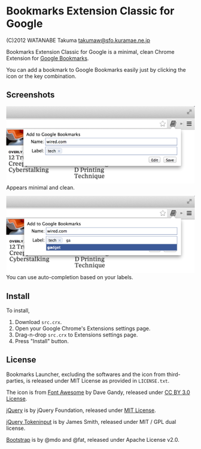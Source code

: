 Bookmarks Extension Classic for Google
======================================

(C)2012 WATANABE Takuma <takumaw@sfo.kuramae.ne.jp>

Bookmarks Extension Classic for Google is a minimal, clean Chrome Extension for [Google Bookmarks](https://www.google.com/bookmarks/).

You can add a bookmark to Google Bookmarks easily just by clicking the icon or the key combination.

Screenshots
-----------

![screenshot1](./github/screenshot1.png)  
Appears minimal and clean.

![screenshot1](./github/screenshot2.png)  
You can use auto-completion based on your labels.

Install
-------

To install,

1. Download `src.crx`.
2. Open your Google Chrome's Extensions settings page.
3. Drag-n-drop `src.crx` to Extensions settings page.
4. Press "Install" button.


License
-------
Bookmarks Launcher, excluding the softwares and the icon from third-parties, is released under MIT License as provided in `LICENSE.txt`.

The icon is from [Font Awesome](http://fortawesome.github.com/Font-Awesome/) by Dave Gandy,
released under [CC BY 3.0 License](http://creativecommons.org/licenses/by/3.0/).

[jQuery](http://jquery.org/) is by jQuery Foundation, released under [MIT License](http://jquery.org/license/).

[jQuery Tokeninput](http://loopj.com/jquery-tokeninput/) is by James Smith, released under MIT / GPL dual license.

[Bootstrap](http://twitter.github.com/bootstrap/) is by @mdo and @fat, released under Apache License v2.0.

